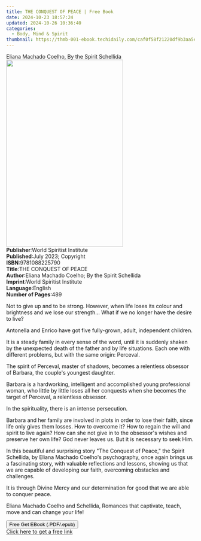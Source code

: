 ```yaml
---
title: THE CONQUEST OF PEACE | Free Book
date: 2024-10-23 18:57:24
updated: 2024-10-26 10:36:40
categories:
  - Body, Mind & Spirit
thumbnail: https://thmb-001-ebook.techidaily.com/caf0f58f21220df9b3aa5e888cf5950b14abb172e1c2d820f49ab3928090feb3.jpg
---
```

<main id="book-container">
  <div class="flex flex-col">
    <div class="book-brief flex-1 py-6 px-4 sm:p-6 md:py-10 md:px-8">
      <!-- brief-->
      <div class="book-brief-main">
        Eliana Machado Coelho, By the Spirit Schellida
      </div>
    </div>
    <div
      class="book-meta-info flex-1 grid gap-4 col-start-1 col-end-3 row-start-1 sm:mb-6 sm:grid-cols-4 lg:gap-6 lg:col-start-2 lg:row-end-6 lg:row-span-6 lg:mb-0"
    >
      <div
        class="book-meta-info-left place-content-center mt-4 p-4 text-sm leading-6 col-start-2 col-span-2 dark:text-slate-400"
      >
        <img
          class="w-full h-500 object-cover rounded-lg sm:h-255 sm:col-span-2 lg:col-span-full"
          src="https://img-001-ebook.techidaily.com/536096a6561e4938d11652f69e38fe023d99b11ba460fcc09bb1d591c74ee5bc.jpg"
          alt=""
          width="312"
          height="500"
        />
      </div>
      <div
        class="book-meta-info-right mt-2 col-start-1 row-start-2 col-span-3 self-center"
      >
        <!-- meta data  -->
        <div class="flex flex-col px-4 md:px-8">
          <div class="flex-1">
            <strong>Publisher</strong>:<span class="px-2"
              >World Spiritist Institute</span
            >
          </div>
          <div class="flex-1">
            <strong>Published</strong>:<span class="px-2"
              >July 2023; Copyright</span
            >
          </div>
          <div class="flex-1">
            <strong>ISBN</strong>:<span class="px-2">9781088225790</span>
          </div>
          <div class="flex-1">
            <strong>Title</strong>:<span class="px-2"
              >THE CONQUEST OF PEACE</span
            >
          </div>
          <div class="flex-1">
            <strong>Author</strong>:<span class="px-2"
              >Eliana Machado Coelho; By the Spirit Schellida</span
            >
          </div>
          <div class="flex-1">
            <strong>Imprint</strong>:<span class="px-2"
              >World Spiritist Institute</span
            >
          </div>
          <div class="flex-1">
            <strong>Language</strong>:<span class="px-2">English</span>
          </div>
          <div class="flex-1">
            <strong>Number of Pages</strong>:<span class="px-2">489</span>
          </div>
        </div>
      </div>
    </div>
    <div class="book-description flex-1 py-6 px-4 sm:p-6 md:py-10 md:px-8">
      <div class="book-description-main">
        <div accordion-content="" id="description">
          <p>
            <span style="color: rgb(15, 17, 17)"
              >Not to give up and to be strong. However, when life loses its
              colour and brightness and we lose our strength... What if we no
              longer have the desire to live?</span
            >
          </p>
          <p>
            <span style="color: rgb(15, 17, 17)"
              >Antonella and Enrico have got five fully-grown, adult,
              independent children.</span
            >
          </p>
          <p>
            <span style="color: rgb(15, 17, 17)"
              >It is a steady family in every sense of the word, until it is
              suddenly shaken by the unexpected death of the father and by life
              situations. Each one with different problems, but with the same
              origin: Perceval.</span
            >
          </p>
          <p>
            <span style="color: rgb(15, 17, 17)"
              >The spirit of Perceval, master of shadows, becomes a relentless
              obsessor of Barbara, the couple's youngest daughter.</span
            >
          </p>
          <p>
            <span style="color: rgb(15, 17, 17)"
              >Barbara is a hardworking, intelligent and accomplished young
              professional woman, who little by little loses all her conquests
              when she becomes the target of Perceval, a relentless
              obsessor.</span
            >
          </p>
          <p>
            <span style="color: rgb(15, 17, 17)"
              >In the spirituality, there is an intense persecution.</span
            >
          </p>
          <p>
            <span style="color: rgb(15, 17, 17)"
              >Barbara and her family are involved in plots in order to lose
              their faith, since life only gives them losses. How to overcome
              it? How to regain the will and spirit to live again? How can she
              not give in to the obsessor's wishes and preserve her own life?
              God never leaves us. But it is necessary to seek Him.</span
            >
          </p>
          <p>
            <span style="color: rgb(15, 17, 17)"
              >In this beautiful and surprising story "The Conquest of Peace,"
              the Spirit Schellida, by Eliana Machado Coelho's psychography,
              once again brings us a fascinating story, with valuable
              reflections and lessons, showing us that we are capable of
              developing our faith, overcoming obstacles and challenges.</span
            >
          </p>
          <p>
            <span style="color: rgb(15, 17, 17)"
              >It is through Divine Mercy and our determination for good that we
              are able to conquer peace.</span
            >
          </p>
          <p>
            <span style="color: rgb(15, 17, 17)"
              >Eliana Machado Coelho and Schellida, Romances that captivate,
              teach, move and can change your life!</span
            >
          </p>
        </div>
        <div class="accordion-fader"></div>
      </div>
    </div>
    <div class="book-excerpts flex-1 py-6 px-4 sm:p-6 md:py-10 md:px-8"></div>
    <div
      class="book-about-author flex-1 py-6 px-4 sm:p-6 md:py-10 md:px-8"
    ></div>
    <div class="book-free-get flex-1 py-6 px-4 sm:p-6 md:py-10 md:px-8">
      <button
        id="btn-free-get"
        class="bg-blue-500 hover:bg-blue-700 text-white font-bold py-2 px-4 rounded"
      >
        Free Get EBook (.PDF/.epub)
      </button>
      <div id="countdown-display" class="px-2 text-lg mt-2"></div>
      <a
        id="free-link"
        class="hidden bg-blue-500 hover:bg-blue-700 text-white font-bold py-2 px-4 rounded"
        href="https://www.ebooks.com/en-us/book/210968363/the-conquest-of-peace/eliana-machado-coelho/"
        target="_blank"
        >Click here to get a free link</a
      >
    </div>
    <script>
      let countdownTime = 0;
      let countdownInterval = null;
      document
        .getElementById('btn-free-get')
        .addEventListener('click', startCountdown);
      function startCountdown() {
        countdownTime = new Date().getTime() + 60000 * 3;
        countdownInterval = setInterval(updateCountdown, 1000);
        document.getElementById('btn-free-get').disabled = true;
        document
          .getElementById('btn-free-get')
          .classList.add('bg-gray-500', 'cursor-not-allowed');
      }
      function updateCountdown() {
        let currentTime = new Date().getTime();
        let timeLeft = countdownTime - currentTime;
        let secondsLeft = Math.floor(timeLeft / 1000);
        document.getElementById('countdown-display').innerHTML =
          `Remaining time: ${secondsLeft} seconds.`;
        if (secondsLeft <= 0) {
          clearInterval(countdownInterval);
          document.getElementById('btn-free-get').classList.add('hidden');
          document.getElementById('free-link').classList.remove('hidden');
          document.getElementById('countdown-display').innerHTML = '';
        }
      }
    </script>
  </div>
</main>

